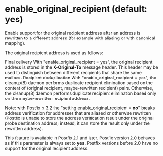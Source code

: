 # enable_original_recipient (default: yes)
 Enable support for the original recipient address after an
address is rewritten to a different address (for example with
aliasing or with canonical mapping). 


 The original recipient address is used as follows: 



 Final delivery   With "enable\_original\_recipient =
yes", the original recipient address is stored in the **X-Original-To**
message header. This header may be used to distinguish between
different recipients that share the same mailbox. 
 Recipient deduplication   With "enable\_original\_recipient
= yes", the cleanup(8) daemon performs duplicate recipient elimination
based on the content of (original recipient, maybe-rewritten
recipient) pairs. Otherwise, the cleanup(8) daemon performs duplicate
recipient elimination based only on the maybe-rewritten recipient
address. 

 Note: with Postfix ≤ 3.2 the "setting enable\_original\_recipient
= **no**" breaks address verification for addresses that are
aliased or otherwise rewritten (Postfix is unable to store the
address verification result under the original probe destination
address; instead, it can store the result only under the rewritten
address). 


 This feature is available in Postfix 2.1 and later. Postfix
version 2.0 behaves as if this parameter is always set to **yes**.
Postfix versions before 2.0 have no support for the original recipient
address. 


